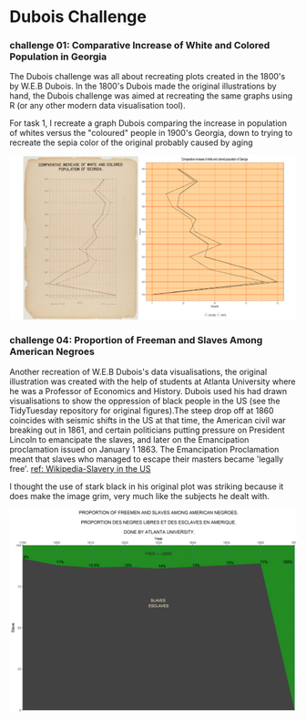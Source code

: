 # Dubois Challenge 
### challenge 01: Comparative Increase of White and Colored Population in Georgia

The Dubois challenge was all about recreating plots created in the 1800's by W.E.B Dubois. In the 1800's Dubois made the original illustrations by hand, the Dubois challenge was aimed at recreating the same graphs using R (or any other modern data visualisation tool). 

For task 1, I recreate a graph Dubois comparing the increase in population of whites versus the "coloured" people in 1900's Georgia, down to trying to recreate the sepia color of the original probably caused by aging

![](Compareplot1.png)

### challenge 04: Proportion of Freeman and Slaves Among American Negroes

Another recreation of W.E.B Dubois's data visualisations, the original illustration was created with the help of students at Atlanta University where he was a 
Professor of Economics and History. Dubois used his had drawn visualisations to show the oppression of black people in the US (see the TidyTuesday repository for original figures).The steep drop off at 1860 coincides with seismic shifts in the US at that time, the American civil war breaking out in 1861, and certain politicians putting pressure on President Lincoln to emancipate the slaves, and later on the Emancipation proclamation issued on January 1 1863. The Emancipation Proclamation meant that slaves who managed to escape their masters became 'legally free'. [ref: Wikipedia-Slavery in the US](https://en.wikipedia.org/wiki/Slavery_in_the_United_States#1790_to_1860)

I thought the use of stark black in his original plot was striking because it does make the image grim, very much like the subjects he dealt with. 

![](freedslavesplot.png)

